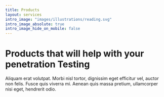 ```yaml
---
title: Products
layout: services
intro_image: "images/illustrations/reading.svg"
intro_image_absolute: true
intro_image_hide_on_mobile: false
---
```


# Products that will help with your penetration Testing

Aliquam erat volutpat. Morbi nisl tortor, dignissim eget efficitur vel, auctor non felis. Fusce quis viverra mi. Aenean quis massa pretium, ullamcorper nisi eget, hendrerit odio.
